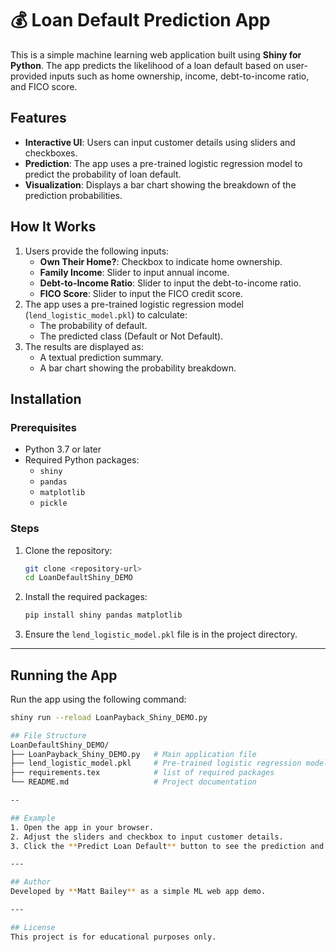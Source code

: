 # 💰 Loan Default Prediction App

This is a simple machine learning web application built using **Shiny for Python**. The app predicts the likelihood of a loan default based on user-provided inputs such as home ownership, income, debt-to-income ratio, and FICO score.

## Features
- **Interactive UI**: Users can input customer details using sliders and checkboxes.
- **Prediction**: The app uses a pre-trained logistic regression model to predict the probability of loan default.
- **Visualization**: Displays a bar chart showing the breakdown of the prediction probabilities.

## How It Works
1. Users provide the following inputs:
   - **Own Their Home?**: Checkbox to indicate home ownership.
   - **Family Income**: Slider to input annual income.
   - **Debt-to-Income Ratio**: Slider to input the debt-to-income ratio.
   - **FICO Score**: Slider to input the FICO credit score.
2. The app uses a pre-trained logistic regression model (`lend_logistic_model.pkl`) to calculate:
   - The probability of default.
   - The predicted class (Default or Not Default).
3. The results are displayed as:
   - A textual prediction summary.
   - A bar chart showing the probability breakdown.

## Installation

### Prerequisites
- Python 3.7 or later
- Required Python packages:
  - `shiny`
  - `pandas`
  - `matplotlib`
  - `pickle`

### Steps
1. Clone the repository:
   ```bash
   git clone <repository-url>
   cd LoanDefaultShiny_DEMO

2. Install the required packages:
   ```bash
   pip install shiny pandas matplotlib

3. Ensure the `lend_logistic_model.pkl` file is in the project directory.

---

## Running the App
Run the app using the following command:
```bash
shiny run --reload LoanPayback_Shiny_DEMO.py

## File Structure
LoanDefaultShiny_DEMO/
├── LoanPayback_Shiny_DEMO.py   # Main application file
├── lend_logistic_model.pkl     # Pre-trained logistic regression model
├── requirements.tex            # list of required packages
└── README.md                   # Project documentation

--

## Example
1. Open the app in your browser.
2. Adjust the sliders and checkbox to input customer details.
3. Click the **Predict Loan Default** button to see the prediction and probability breakdown.

---

## Author
Developed by **Matt Bailey** as a simple ML web app demo.

---

## License
This project is for educational purposes only.
